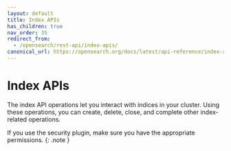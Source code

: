```yaml
---
layout: default
title: Index APIs
has_children: true
nav_order: 35
redirect_from:
  - /opensearch/rest-api/index-apis/
canonical_url: https://opensearch.org/docs/latest/api-reference/index-apis/index/
---
```


# Index APIs

The index API operations let you interact with indices in your cluster. Using these operations, you can create, delete, close, and complete other index-related operations.

If you use the security plugin, make sure you have the appropriate permissions.
{: .note }
